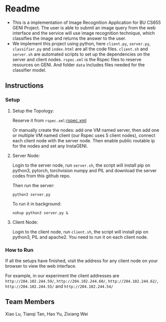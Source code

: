 # Readme
- This is a implementation of Image Recognition Application for BU CS655 GENI Project. The user is able to submit an image query from the web interface and the service will use image recognition technique, which classifies the image and returns the answer to the user.
- We implement this project using python, here ```client.py```, ```server.py```, ```classifier.py``` and ```index.html``` are all the code files. ```client.sh``` and ```server.sh``` are automated scripts to set up the dependencies on the server and client nodes. ```rspec.xml``` is the Rspec files to reserve resources on GENI. And folder ```data``` includes files needed for the classifier model.
## Instructions
### Setup
1. Setup the Topology:

   Reserve it from ```rspec.xml```:[rspec.xml](https://raw.githubusercontent.com/lux1997/CS655_grp/main/rspec.xml)

   Or manually create the nodes: add one VM named server, then add one or multiple VM named client (our Rspec uses 5 client nodes), connect each client node with the server node. Then enable public routable ip for the nodes and set any InstaGENI.

2. Server Node:

   Login to the server node, run ```server.sh```, the script will install pip on python3, pytorch, torchvision numpy and PIL and download the server codes from this github repo.

   Then run the server:
   ```
   python3 server.py
   ```
   To run it in background:
   ```
   nohup python3 server.py &
   ```
3. Client Node:

   Login to the client node, run ```client.sh```, the script will install pip on python3, PIL and apache2. You need to run it on each client node.
### How to Run
   If all the setups have finished, visit the address for any client node on your browser to view the web interface. 
   
   For example, in our experiment the client addresses are ```http://204.102.244.59/```, ```http://204.102.244.60/```, ```http://204.102.244.62/```, ```http://204.102.244.55/``` and ```http://204.102.244.54/```
## Team Members
Xiao Lu, Tianqi Tan, Hao Yu, Zixiang Wei
